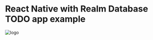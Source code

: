 # React Native with Realm Database TODO app example
![logo](https://github.com/hack1m/react-native-with-realm-example/blob/master/react-native-and-realm.png?raw=true)
